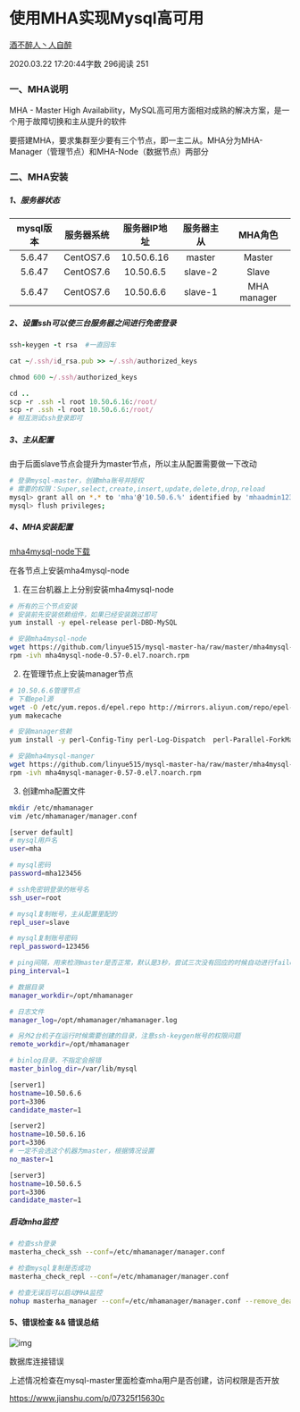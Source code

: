 # 使用MHA实现Mysql高可用

[酒不醉人丶人自醉](https://www.jianshu.com/u/a81fc92716eb)

2020.03.22 17:20:44字数 296阅读 251

### 一、MHA说明

MHA - Master High Availability，MySQL高可用方面相对成熟的解决方案，是一个用于故障切换和主从提升的软件

要搭建MHA，要求集群至少要有三个节点，即一主二从。MHA分为MHA-Manager（管理节点）和MHA-Node（数据节点）两部分

### 二、MHA安装

##### 1、服务器状态

| mysql版本 | 服务器系统 | 服务器IP地址 | 服务器主从 |   MHA角色   |
| :-------: | :--------: | :----------: | :--------: | :---------: |
|  5.6.47   | CentOS7.6  |  10.50.6.16  |   master   |   Master    |
|  5.6.47   | CentOS7.6  |  10.50.6.5   |  slave-2   |    Slave    |
|  5.6.47   | CentOS7.6  |  10.50.6.6   |  slave-1   | MHA manager |

##### 2、设置ssh可以使三台服务器之间进行免密登录

```ruby
ssh-keygen -t rsa  #一直回车

cat ~/.ssh/id_rsa.pub >> ~/.ssh/authorized_keys

chmod 600 ~/.ssh/authorized_keys

cd ..
scp -r .ssh -l root 10.50.6.16:/root/
scp -r .ssh -l root 10.50.6.6:/root/
# 相互测试ssh登录即可
```

##### 3、主从配置

由于后面slave节点会提升为master节点，所以主从配置需要做一下改动

```bash
# 登录mysql-master，创建mha账号并授权
# 需要的权限：Super,select,create,insert,update,delete,drop,reload
mysql> grant all on *.* to 'mha'@'10.50.6.%' identified by 'mhaadmin123';
mysql> flush privileges;
```

##### 4、MHA安装配置

[mha4mysql-node下载](https://links.jianshu.com/go?to=https%3A%2F%2Fgithub.com%2Fyoshinorim%2Fmha4mysql-manager%2Freleases%2Ftag%2Fv0.58)

在各节点上安装mha4mysql-node

1) 在三台机器上上分别安装mha4mysql-node

```bash
# 所有的三个节点安装
# 安装前先安装依赖组件，如果已经安装跳过即可
yum install -y epel-release perl-DBD-MySQL

# 安装mha4mysql-node
wget https://github.com/linyue515/mysql-master-ha/raw/master/mha4mysql-node-0.57-0.el7.noarch.rpm
rpm -ivh mha4mysql-node-0.57-0.el7.noarch.rpm
```

2) 在管理节点上安装manager节点

```bash
# 10.50.6.6管理节点
# 下载epel源
wget -O /etc/yum.repos.d/epel.repo http://mirrors.aliyun.com/repo/epel-7.repo
yum makecache

# 安装manager依赖
yum install -y perl-Config-Tiny perl-Log-Dispatch  perl-Parallel-ForkManager

# 安装mha4mysql-manger
wget https://github.com/linyue515/mysql-master-ha/raw/master/mha4mysql-manager-0.57-0.el7.noarch.rpm
rpm -ivh mha4mysql-manager-0.57-0.el7.noarch.rpm
```

3) 创建mha配置文件

```bash
mkdir /etc/mhamanager
vim /etc/mhamanager/manager.conf

[server default]
# mysql用戶名
user=mha

# mysql密码
password=mha123456

# ssh免密钥登录的帐号名
ssh_user=root

# mysql复制帐号，主从配置里配的
repl_user=slave

# mysql复制账号密码
repl_password=123456

# ping间隔，用来检测master是否正常，默认是3秒，尝试三次没有回应的时候自动进行failover
ping_interval=1

# 数据目录
manager_workdir=/opt/mhamanager

# 日志文件
manager_log=/opt/mhamanager/mhamanager.log

# 另外2台机子在运行时候需要创建的目录，注意ssh-keygen帐号的权限问题
remote_workdir=/opt/mhamanager

# binlog目录，不指定会报错
master_binlog_dir=/var/lib/mysql

[server1]
hostname=10.50.6.6
port=3306
candidate_master=1

[server2]
hostname=10.50.6.16
port=3306
# 一定不会选这个机器为master，根据情况设置
no_master=1

[server3]
hostname=10.50.6.5
port=3306
candidate_master=1
```

##### 启动mha监控

```bash
# 检查ssh登录
masterha_check_ssh --conf=/etc/mhamanager/manager.conf

# 检查mysql复制是否成功
masterha_check_repl --conf=/etc/mhamanager/manager.conf

# 检查无误后可以启动MHA监控
nohup masterha_manager --conf=/etc/mhamanager/manager.conf --remove_dead_master_conf --ignore_last_failover < /dev/null > /opt/mhamanager/manager.log 2>&1 &
```

#### 5、错误检查 && 错误总结

![img](https://upload-images.jianshu.io/upload_images/20451041-ec1cd89dd92e9bb9.png?imageMogr2/auto-orient/strip|imageView2/2/w/1200/format/webp)

数据库连接错误

上述情况检查在mysql-master里面检查mha用户是否创建，访问权限是否开放

https://www.jianshu.com/p/07325f15630c
